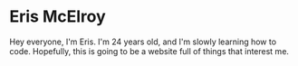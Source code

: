 # Eris McElroy
Hey everyone, I'm Eris. I'm 24 years old, and I'm slowly learning how to code. Hopefully, this is going to be a website full of things that interest me.